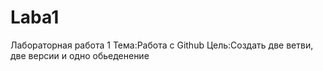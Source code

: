 # Laba1
Лабораторная работа 1 
Тема:Работа с Github
Цель:Создать две ветви, две версии и одно обьеденение 
